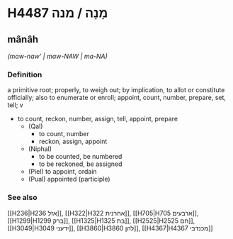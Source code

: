 # H4487 מָנָה / מנה

## mânâh

_(maw-naw' | maw-NAW | ma-NA)_

### Definition

a primitive root; properly, to weigh out; by implication, to allot or constitute officially; also to enumerate or enroll; appoint, count, number, prepare, set, tell; v

- to count, reckon, number, assign, tell, appoint, prepare
  - (Qal)
    - to count, number
    - reckon, assign, appoint
  - (Niphal)
    - to be counted, be numbered
    - to be reckoned, be assigned
  - (Piel) to appoint, ordain
  - (Pual) appointed (participle)

### See also

[[H236|H236 אזל]], [[H322|H322 אחרנית]], [[H705|H705 ארבעים]], [[H1299|H1299 ברק]], [[H1325|H1325 בת]], [[H2525|H2525 חם]], [[H3049|H3049 ידעני]], [[H3860|H3860 להן]], [[H4367|H4367 מכנדבי]]
